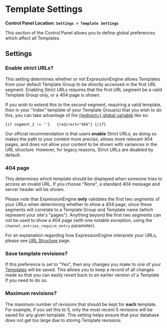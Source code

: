 <!--
    This source file is part of the open source project
    ExpressionEngine User Guide (https://github.com/ExpressionEngine/ExpressionEngine-User-Guide)

    @link      https://expressionengine.com/
    @copyright Copyright (c) 2003-2020, Packet Tide, LLC (https://ellislab.com)
    @license   https://expressionengine.com/license Licensed under Apache License, Version 2.0
-->

# Template Settings

**Control Panel Location: `Settings > Template Settings`**

This section of the Control Panel allows you to define global preferences which affect all Templates.

## Settings

### Enable strict URLs?

This setting determines whether or not ExpressionEngine allows Templates from your default Template Group to be directly accessed in the first URL segment. Enabling Strict URLs requires that the first URL segment be a valid Template Group only, or a 404 page is shown.

If you wish to extend this to the second segment, requiring a valid template, then in your "index" template of your Template Group(s) that you wish to do this, you can take advantage of the [{redirect=} global variable](templates/globals/single-variables.md#redirect) like so:

    {if segment_2 != ''}   {redirect="404"} {/if}

Our official recommendation is that users **enable** Strict URLs, as doing so makes the path to your content more precise, allows more relevant 404 pages, and does not allow your content to be shown with variances in the URL structure. However, for legacy reasons, Strict URLs are disabled by default.

### 404 page

This determines which template should be displayed when someone tries to access an invalid URL. If you choose "None", a standard 404 message and server header will be shown.

Please note that ExpressionEngine **only** validates the first two segments of your URLs when determining whether to show a 404 page, since these segments will correlate to a Template Group and Template name (which represent your site's "pages"). Anything beyond the first two segments can not be used to show a 404 page (with one notable exception, using the `channel_entries_require_entry` parameter).

For an explanation regarding how ExpressionEngine interprets your URLs, please see [URL Structure](general/url-structure.md) page.

### Save template revisions?

If this preference is set to "Yes", then any changes you make to one of your [Templates](control-panel/template-manager.md#edit-template) will be saved. This allows you to keep a record of all changes made so that you can easily revert back to an earlier version of a Template if you need to do so.

### Maximum revisions?

The maximum number of revisions that should be kept for **each** template. For example, if you set this to 5, only the most recent 5 revisions will be saved for any given template. This setting helps ensure that your database does not get too large due to storing Template revisions.
